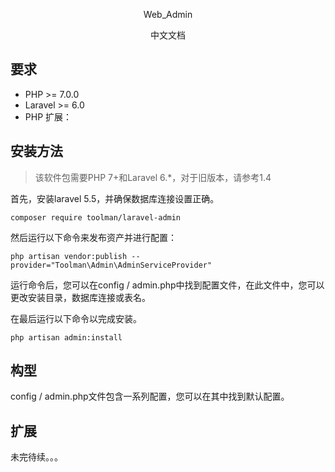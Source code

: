 <p align="center">Web_Admin</p>
<p align="center">中文文档</p>

## 要求
 - PHP >= 7.0.0
 - Laravel >= 6.0
 - PHP 扩展：
 
## 安装方法

> 该软件包需要PHP 7+和Laravel 6.*，对于旧版本，请参考1.4

首先，安装laravel 5.5，并确保数据库连接设置正确。

```
composer require toolman/laravel-admin
```

然后运行以下命令来发布资产并进行配置：

```
php artisan vendor:publish --provider="Toolman\Admin\AdminServiceProvider"
```

运行命令后，您可以在config / admin.php中找到配置文件，在此文件中，您可以更改安装目录，数据库连接或表名。

在最后运行以下命令以完成安装。

```
php artisan admin:install
```

## 构型

config / admin.php文件包含一系列配置，您可以在其中找到默认配置。

## 扩展

<p>未完待续。。。</p>
